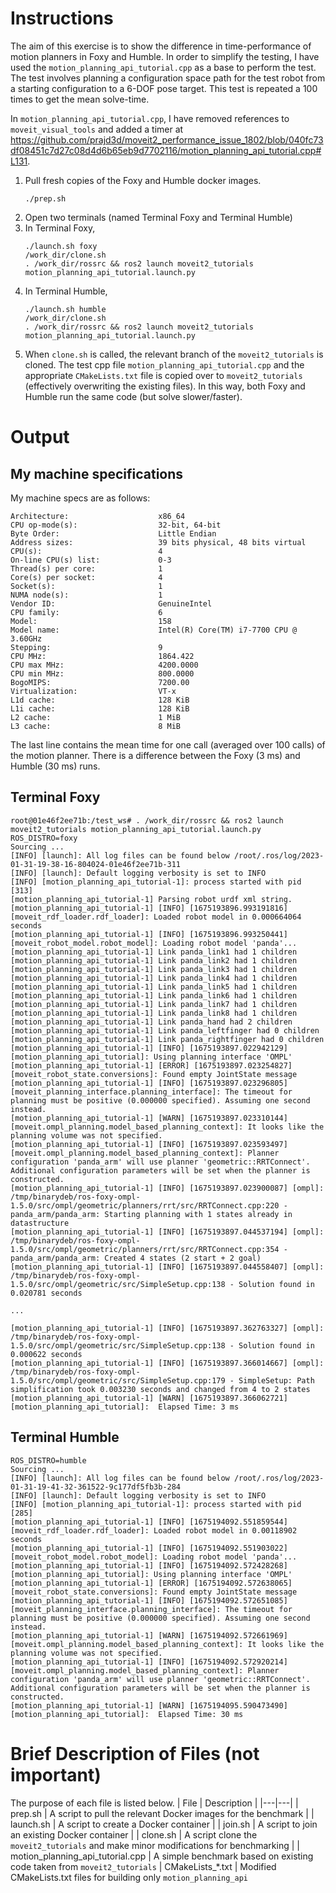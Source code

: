 
# Instructions
The aim of this exercise is to show the difference in time-performance of motion planners in Foxy and Humble. In order to simplify the testing, I have used the `motion_planning_api_tutorial.cpp` as a base to perform the test. The test involves planning a configuration space path for the test robot from a starting configuration to a 6-DOF pose target. This test is repeated a 100 times to get the mean solve-time.

In `motion_planning_api_tutorial.cpp`, I have removed references to `moveit_visual_tools` and added a timer at https://github.com/prajd3d/moveit2_performance_issue_1802/blob/040fc73df08451c7d27c08d4d6b65eb9d7702116/motion_planning_api_tutorial.cpp#L131.

1. Pull fresh copies of the Foxy and Humble docker images.
    ```
    ./prep.sh
    ```
1. Open two terminals (named Terminal Foxy and Terminal Humble)
1. In Terminal Foxy,
    ```
    ./launch.sh foxy
    /work_dir/clone.sh
    . /work_dir/rossrc && ros2 launch moveit2_tutorials motion_planning_api_tutorial.launch.py
    ```
1. In Terminal Humble,
    ```
    ./launch.sh humble
    /work_dir/clone.sh
    . /work_dir/rossrc && ros2 launch moveit2_tutorials motion_planning_api_tutorial.launch.py
    ```
1. When `clone.sh` is called, the relevant branch of the `moveit2_tutorials` is cloned. The test cpp file `motion_planning_api_tutorial.cpp` and the appropriate `CMakeLists.txt` file is copied over to `moveit2_tutorials` (effectively overwriting the existing files). In this way, both Foxy and Humble run the same code (but solve slower/faster).

# Output

## My machine specifications
My machine specs are as follows:
```
Architecture:                    x86_64
CPU op-mode(s):                  32-bit, 64-bit
Byte Order:                      Little Endian
Address sizes:                   39 bits physical, 48 bits virtual
CPU(s):                          4
On-line CPU(s) list:             0-3
Thread(s) per core:              1
Core(s) per socket:              4
Socket(s):                       1
NUMA node(s):                    1
Vendor ID:                       GenuineIntel
CPU family:                      6
Model:                           158
Model name:                      Intel(R) Core(TM) i7-7700 CPU @ 3.60GHz
Stepping:                        9
CPU MHz:                         1864.422
CPU max MHz:                     4200.0000
CPU min MHz:                     800.0000
BogoMIPS:                        7200.00
Virtualization:                  VT-x
L1d cache:                       128 KiB
L1i cache:                       128 KiB
L2 cache:                        1 MiB
L3 cache:                        8 MiB
```

The last line contains the mean time for one call (averaged over 100 calls) of the motion planner. There is a difference between the Foxy (3 ms) and Humble (30 ms) runs.

## Terminal Foxy
```
root@01e46f2ee71b:/test_ws# . /work_dir/rossrc && ros2 launch moveit2_tutorials motion_planning_api_tutorial.launch.py
ROS_DISTRO=foxy
Sourcing ...
[INFO] [launch]: All log files can be found below /root/.ros/log/2023-01-31-19-38-16-804024-01e46f2ee71b-311
[INFO] [launch]: Default logging verbosity is set to INFO
[INFO] [motion_planning_api_tutorial-1]: process started with pid [313]
[motion_planning_api_tutorial-1] Parsing robot urdf xml string.
[motion_planning_api_tutorial-1] [INFO] [1675193896.993191816] [moveit_rdf_loader.rdf_loader]: Loaded robot model in 0.000664064 seconds
[motion_planning_api_tutorial-1] [INFO] [1675193896.993250441] [moveit_robot_model.robot_model]: Loading robot model 'panda'...
[motion_planning_api_tutorial-1] Link panda_link1 had 1 children
[motion_planning_api_tutorial-1] Link panda_link2 had 1 children
[motion_planning_api_tutorial-1] Link panda_link3 had 1 children
[motion_planning_api_tutorial-1] Link panda_link4 had 1 children
[motion_planning_api_tutorial-1] Link panda_link5 had 1 children
[motion_planning_api_tutorial-1] Link panda_link6 had 1 children
[motion_planning_api_tutorial-1] Link panda_link7 had 1 children
[motion_planning_api_tutorial-1] Link panda_link8 had 1 children
[motion_planning_api_tutorial-1] Link panda_hand had 2 children
[motion_planning_api_tutorial-1] Link panda_leftfinger had 0 children
[motion_planning_api_tutorial-1] Link panda_rightfinger had 0 children
[motion_planning_api_tutorial-1] [INFO] [1675193897.022942129] [motion_planning_api_tutorial]: Using planning interface 'OMPL'
[motion_planning_api_tutorial-1] [ERROR] [1675193897.023254827] [moveit_robot_state.conversions]: Found empty JointState message
[motion_planning_api_tutorial-1] [INFO] [1675193897.023296805] [moveit_planning_interface.planning_interface]: The timeout for planning must be positive (0.000000 specified). Assuming one second instead.
[motion_planning_api_tutorial-1] [WARN] [1675193897.023310144] [moveit.ompl_planning.model_based_planning_context]: It looks like the planning volume was not specified.
[motion_planning_api_tutorial-1] [INFO] [1675193897.023593497] [moveit.ompl_planning.model_based_planning_context]: Planner configuration 'panda_arm' will use planner 'geometric::RRTConnect'. Additional configuration parameters will be set when the planner is constructed.
[motion_planning_api_tutorial-1] [INFO] [1675193897.023900087] [ompl]: /tmp/binarydeb/ros-foxy-ompl-1.5.0/src/ompl/geometric/planners/rrt/src/RRTConnect.cpp:220 - panda_arm/panda_arm: Starting planning with 1 states already in datastructure
[motion_planning_api_tutorial-1] [INFO] [1675193897.044537194] [ompl]: /tmp/binarydeb/ros-foxy-ompl-1.5.0/src/ompl/geometric/planners/rrt/src/RRTConnect.cpp:354 - panda_arm/panda_arm: Created 4 states (2 start + 2 goal)
[motion_planning_api_tutorial-1] [INFO] [1675193897.044558407] [ompl]: /tmp/binarydeb/ros-foxy-ompl-1.5.0/src/ompl/geometric/src/SimpleSetup.cpp:138 - Solution found in 0.020781 seconds

...

[motion_planning_api_tutorial-1] [INFO] [1675193897.362763327] [ompl]: /tmp/binarydeb/ros-foxy-ompl-1.5.0/src/ompl/geometric/src/SimpleSetup.cpp:138 - Solution found in 0.000622 seconds
[motion_planning_api_tutorial-1] [INFO] [1675193897.366014667] [ompl]: /tmp/binarydeb/ros-foxy-ompl-1.5.0/src/ompl/geometric/src/SimpleSetup.cpp:179 - SimpleSetup: Path simplification took 0.003230 seconds and changed from 4 to 2 states
[motion_planning_api_tutorial-1] [WARN] [1675193897.366062721] [motion_planning_api_tutorial]:  Elapsed Time: 3 ms
```
## Terminal Humble
```
ROS_DISTRO=humble
Sourcing ...
[INFO] [launch]: All log files can be found below /root/.ros/log/2023-01-31-19-41-32-361522-9c177df5fb3b-284
[INFO] [launch]: Default logging verbosity is set to INFO
[INFO] [motion_planning_api_tutorial-1]: process started with pid [285]
[motion_planning_api_tutorial-1] [INFO] [1675194092.551859544] [moveit_rdf_loader.rdf_loader]: Loaded robot model in 0.00118902 seconds
[motion_planning_api_tutorial-1] [INFO] [1675194092.551903022] [moveit_robot_model.robot_model]: Loading robot model 'panda'...
[motion_planning_api_tutorial-1] [INFO] [1675194092.572428268] [motion_planning_api_tutorial]: Using planning interface 'OMPL'
[motion_planning_api_tutorial-1] [ERROR] [1675194092.572638065] [moveit_robot_state.conversions]: Found empty JointState message
[motion_planning_api_tutorial-1] [INFO] [1675194092.572651085] [moveit_planning_interface.planning_interface]: The timeout for planning must be positive (0.000000 specified). Assuming one second instead.
[motion_planning_api_tutorial-1] [WARN] [1675194092.572661969] [moveit.ompl_planning.model_based_planning_context]: It looks like the planning volume was not specified.
[motion_planning_api_tutorial-1] [INFO] [1675194092.572920214] [moveit.ompl_planning.model_based_planning_context]: Planner configuration 'panda_arm' will use planner 'geometric::RRTConnect'. Additional configuration parameters will be set when the planner is constructed.
[motion_planning_api_tutorial-1] [WARN] [1675194095.590473490] [motion_planning_api_tutorial]:  Elapsed Time: 30 ms
```

# Brief Description of Files (not important)
The purpose of each file is listed below.
| File | Description |
|---|---|
| prep.sh | A script to pull the relevant Docker images for the benchmark |
| launch.sh | A script to create a Docker container |
| join.sh | A script to join an existing Docker container |
| clone.sh | A script clone the `moveit2_tutorials` and make minor modifications for benchmarking |
| motion_planning_api_tutorial.cpp | A simple benchmark based on existing code taken from `moveit2_tutorials`
| CMakeLists_*.txt | Modified CMakeLists.txt files for building only `motion_planning_api`

